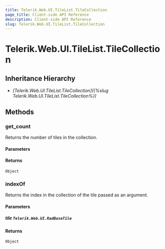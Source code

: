 ```yaml
---
title: Telerik.Web.UI.TileList.TileCollection
page_title: Client-side API Reference
description: Client-side API Reference
slug: Telerik.Web.UI.TileList.TileCollection
---
```


# Telerik.Web.UI.TileList.TileCollection  

## Inheritance Hierarchy

* *[Telerik.Web.UI.TileList.TileCollection]({%slug Telerik.Web.UI.TileList.TileCollection%})*

## Methods

###  get_count

Returns the number of tiles in the collection.

#### Parameters

#### Returns

`Object` 

###  indexOf

Returns the index in the collection of the tile passed as an argument.

#### Parameters

##### tile `Telerik.Web.UI.RadBaseTile`

#### Returns

`Object` 


